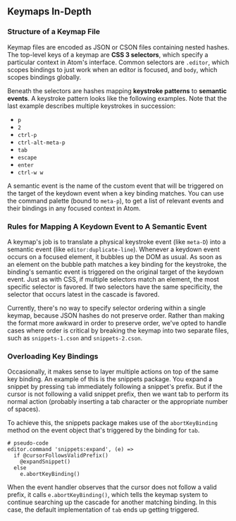 ## Keymaps In-Depth

### Structure of a Keymap File

Keymap files are encoded as JSON or CSON files containing nested hashes. The
top-level keys of a keymap are **CSS 3 selectors**, which specify a particular
context in Atom's interface. Common selectors are `.editor`, which scopes
bindings to just work when an editor is focused, and `body`, which scopes
bindings globally.

Beneath the selectors are hashes mapping **keystroke patterns** to
**semantic events**. A keystroke pattern looks like the following examples.
Note that the last example describes multiple keystrokes in succession:

- `p`
- `2`
- `ctrl-p`
- `ctrl-alt-meta-p`
- `tab`
- `escape`
- `enter`
- `ctrl-w w`

A semantic event is the name of the custom event that will be triggered on the
target of the keydown event when a key binding matches. You can use the command
palette (bound to `meta-p`), to get a list of relevant events and their bindings
in any focused context in Atom.

### Rules for Mapping A Keydown Event to A Semantic Event

A keymap's job is to translate a physical keystroke event (like `meta-D`) into a
semantic event (like `editor:duplicate-line`). Whenever a keydown event occurs
on a focused element, it bubbles up the DOM as usual. As soon as an element on
the bubble path matches a key binding for the keystroke, the binding's semantic
event is triggered on the original target of the keydown event. Just as with
CSS, if multiple selectors match an element, the most specific selector is
favored. If two selectors have the same specificity, the selector that occurs
latest in the cascade is favored.

Currently, there's no way to specify selector ordering within a single keymap,
because JSON hashes do not preserve order. Rather than making the format more
awkward in order to preserve order, we've opted to handle cases where order is
critical by breaking the keymap into two separate files, such as
`snippets-1.cson` and `snippets-2.cson`.

### Overloading Key Bindings

Occasionally, it makes sense to layer multiple actions on top of the same key
binding. An example of this is the snippets package. You expand a snippet by
pressing `tab` immediately following a snippet's prefix. But if the cursor is
not following a valid snippet prefix, then we want tab to perform its normal
action (probably inserting a tab character or the appropriate number of spaces).

To achieve this, the snippets package makes use of the `abortKeyBinding` method
on the event object that's triggered by the binding for `tab`.

```coffee-script
# pseudo-code
editor.command 'snippets:expand', (e) =>
  if @cursorFollowsValidPrefix()
    @expandSnippet()
  else
    e.abortKeyBinding()
```

When the event handler observes that the cursor does not follow a valid prefix,
it calls `e.abortKeyBinding()`, which tells the keymap system to continue
searching up the cascade for another matching binding. In this case, the default
implementation of `tab` ends up getting triggered.
